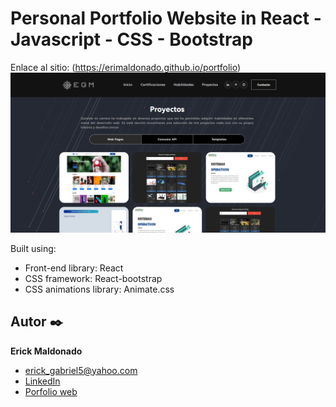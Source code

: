# Personal Portfolio Website in React - Javascript - CSS - Bootstrap

Enlace al sitio: (https://erimaldonado.github.io/portfolio)
![Imagen del proyecto](https://github.com/EriMaldonado/portfolio/blob/master/src/assets/img/personal-portfolio.png?raw=true)

Built using:

- Front-end library: React
- CSS framework: React-bootstrap
- CSS animations library: Animate.css

## Autor ✒️
**Erick Maldonado**

* [erick_gabriel5@yahoo.com](erick_gabriel5@yahoo.com)
* [LinkedIn](https://www.linkedin.com/in/erickmaldonado1/)
* [Porfolio web](https://erimaldonado.github.io/portfolio)
